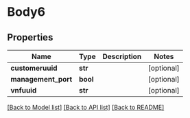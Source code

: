 # Body6

## Properties
Name | Type | Description | Notes
------------ | ------------- | ------------- | -------------
**customeruuid** | **str** |  | [optional] 
**management_port** | **bool** |  | [optional] 
**vnfuuid** | **str** |  | [optional] 

[[Back to Model list]](../README.md#documentation-for-models) [[Back to API list]](../README.md#documentation-for-api-endpoints) [[Back to README]](../README.md)



